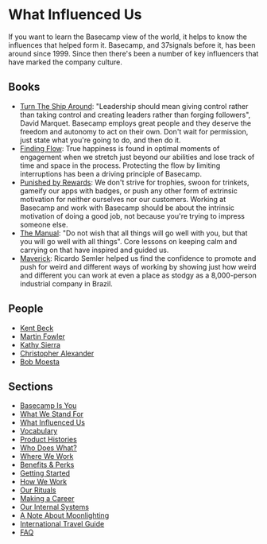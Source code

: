 # What Influenced Us

If you want to learn the Basecamp view of the world, it helps to know the influences that helped form it. Basecamp, and 37signals before it, has been around since 1999. Since then there's been a number of key influencers that have marked the company culture.

## Books

* [Turn The Ship Around](https://www.amazon.com/Turn-Ship-Around-Turning-Followers/dp/1591846404): "Leadership should mean giving control rather than taking control and creating leaders rather than forging followers", David Marquet. Basecamp employs great people and they deserve the freedom and autonomy to act on their own. Don't wait for permission, just state what you're going to do, and then do it.
* [Finding Flow](https://www.amazon.com/Finding-Flow-Psychology-Engagement-Masterminds/dp/0465024114/): True happiness is found in optimal moments of engagement when we stretch just beyond our abilities and lose track of time and space in the process. Protecting the flow by limiting interruptions has been a driving principle of Basecamp.
* [Punished by Rewards](https://www.amazon.com/Punished-Rewards-Trouble-Incentive-Praise/dp/0618001816/): We don't strive for trophies, swoon for trinkets, gameify our apps with badges, or push any other form of extrinsic motivation for neither ourselves nor our customers. Working at Basecamp and work with Basecamp should be about the intrinsic motivation of doing a good job, not because you're trying to impress someone else.
* [The Manual](https://www.amazon.com/Manual-Philosophers-Guide-Life/dp/1545461112/): "Do not wish that all things will go well with you, but that you will go well with all things". Core lessons on keeping calm and carrying on that have inspired and guided us.
* [Maverick](https://www.amazon.com/Maverick-Success-Behind-Unusual-Workplace/dp/0446670553/): Ricardo Semler helped us find the confidence to promote and push for weird and different ways of working by showing just how weird and different you can work at even a place as stodgy as a 8,000-person industrial company in Brazil.

## People

* [Kent Beck](https://en.wikipedia.org/wiki/Kent_Beck)
* [Martin Fowler](https://en.wikipedia.org/wiki/Martin_Fowler_(software_engineer))
* [Kathy Sierra](https://en.wikipedia.org/wiki/Kathy_Sierra)
* [Christopher Alexander](https://en.wikipedia.org/wiki/Christopher_Alexander)
* [Bob Moesta](https://blog.intercom.com/podcast-bob-moesta-on-jobs-to-be-done/)

## Sections
* [Basecamp Is You](https://github.com/basecamp/handbook/blob/master/basecamp-is-you.md)
* [What We Stand For](https://github.com/basecamp/handbook/blob/master/what-we-stand-for.md)
* [What Influenced Us](https://github.com/basecamp/handbook/blob/master/what-influenced-us.md)
* [Vocabulary](https://github.com/basecamp/handbook/blob/master/vocabulary.md)
* [Product Histories](https://github.com/basecamp/handbook/blob/master/product-histories.md)
* [Who Does What?](https://github.com/basecamp/handbook/blob/master/orgchart.md)
* [Where We Work](https://github.com/basecamp/handbook/blob/master/where-we-work.md)
* [Benefits & Perks](https://github.com/basecamp/handbook/blob/master/benefits-and-perks.md)
* [Getting Started](https://github.com/basecamp/handbook/blob/master/getting-started.md)
* [How We Work](https://github.com/basecamp/handbook/blob/master/how-we-work.md)
* [Our Rituals](https://github.com/basecamp/handbook/blob/master/our-rituals.md)
* [Making a Career](https://github.com/basecamp/handbook/blob/master/making-a-career.md)
* [Our Internal Systems](https://github.com/basecamp/handbook/blob/master/our-internal-systems.md)
* [A Note About Moonlighting](https://github.com/basecamp/handbook/blob/master/moonlighting.md)
* [International Travel Guide](https://github.com/basecamp/handbook/blob/master/international-travel-guide.md)
* [FAQ](https://github.com/basecamp/handbook/blob/master/faq.md)
